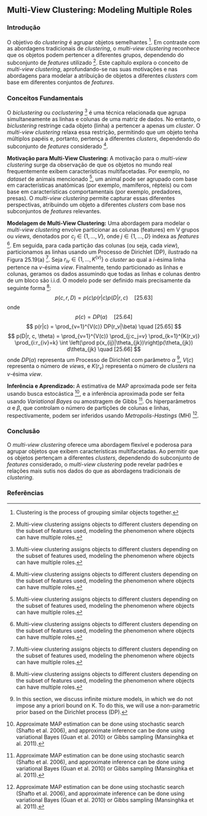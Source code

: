 ## Multi-View Clustering: Modeling Multiple Roles

### Introdução
O objetivo do *clustering* é agrupar objetos semelhantes [^1]. Em contraste com as abordagens tradicionais de *clustering*, o *multi-view clustering* reconhece que os objetos podem pertencer a diferentes grupos, dependendo do subconjunto de *features* utilizado [^903]. Este capítulo explora o conceito de *multi-view clustering*, aprofundando-se nas suas motivações e nas abordagens para modelar a atribuição de objetos a diferentes *clusters* com base em diferentes conjuntos de *features*.

### Conceitos Fundamentais

O *biclustering* ou *coclustering* [^903] é uma técnica relacionada que agrupa simultaneamente as linhas e colunas de uma matriz de dados. No entanto, o *biclustering* restringe cada objeto (linha) a pertencer a apenas um *cluster*. O *multi-view clustering* relaxa essa restrição, permitindo que um objeto tenha múltiplos papéis e, portanto, pertença a diferentes *clusters*, dependendo do subconjunto de *features* considerado [^903].

**Motivação para Multi-View Clustering:**
A motivação para o *multi-view clustering* surge da observação de que os objetos no mundo real frequentemente exibem características multifacetadas. Por exemplo, no *dataset* de animais mencionado [^903], um animal pode ser agrupado com base em características anatômicas (por exemplo, mamíferos, répteis) ou com base em características comportamentais (por exemplo, predadores, presas). O *multi-view clustering* permite capturar essas diferentes perspectivas, atribuindo um objeto a diferentes *clusters* com base nos subconjuntos de *features* relevantes.

**Modelagem de Multi-View Clustering:**
Uma abordagem para modelar o *multi-view clustering* envolve particionar as colunas (features) em V grupos ou *views*, denotados por $c_j \in \{1, ..., V\}$, onde $j \in \{1, ..., D\}$ indexa as *features* [^903]. Em seguida, para cada partição das colunas (ou seja, cada *view*), particionamos as linhas usando um Processo de Dirichlet (DP), ilustrado na Figura 25.19(a) [^903]. Seja $r_{iv} \in \{1, ..., K^{(v)}\}$ o *cluster* ao qual a *i*-ésima linha pertence na *v*-ésima *view*. Finalmente, tendo particionado as linhas e colunas, geramos os dados assumindo que todas as linhas e colunas dentro de um bloco são i.i.d. O modelo pode ser definido mais precisamente da seguinte forma [^903]:
$$
p(c, r, D) = p(c)p(r|c)p(D|r, c) \quad [25.63]
$$
onde
$$
p(c) = DP(\alpha) \quad [25.64]
$$
$$
p(r|c) = \prod_{v=1}^{V(c)} DP(r_v|\beta) \quad [25.65]
$$
$$
p(D|r, c, \theta) = \prod_{v=1}^{V(c)} \prod_{j:c_j=v} \prod_{k=1}^{K(r_v)} \prod_{i:r_{iv}=k} \int \left(\prod p(x_{ij}|\theta_{jk})\right)p(\theta_{jk}) d\theta_{jk} \quad [25.66]
$$
onde $DP(\alpha)$ representa um Processo de Dirichlet com parâmetro $\alpha$ [^879], $V(c)$ representa o número de *views*, e $K(r_v)$ representa o número de *clusters* na *v*-ésima *view*.

**Inferência e Aprendizado:**
A estimativa de MAP aproximada pode ser feita usando busca estocástica [^905], e a inferência aproximada pode ser feita usando *Variational Bayes* ou amostragem de Gibbs [^905]. Os hiperparâmetros $\alpha$ e $\beta$, que controlam o número de partições de colunas e linhas, respectivamente, podem ser inferidos usando *Metropolis-Hastings* (MH) [^905].

### Conclusão

O *multi-view clustering* oferece uma abordagem flexível e poderosa para agrupar objetos que exibem características multifacetadas. Ao permitir que os objetos pertençam a diferentes *clusters*, dependendo do subconjunto de *features* considerado, o *multi-view clustering* pode revelar padrões e relações mais sutis nos dados do que as abordagens tradicionais de *clustering*.

### Referências
[^1]: Clustering is the process of grouping similar objects together.
[^879]: In this section, we discuss infinite mixture models, in which we do not impose any a priori bound on K. To do this, we will use a non-parametric prior based on the Dirichlet process (DP).
[^903]: Multi-view clustering assigns objects to different clusters depending on the subset of features used, modeling the phenomenon where objects can have multiple roles.
[^905]: Approximate MAP estimation can be done using stochastic search (Shafto et al. 2006), and approximate inference can be done using variational Bayes (Guan et al. 2010) or Gibbs sampling (Mansinghka et al. 2011).
<!-- END -->